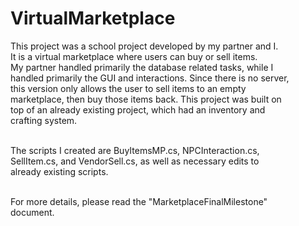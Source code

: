 # VirtualMarketplace

This project was a school project developed by my partner and I. <br>
It is a virtual marketplace where users can buy or sell items. <br>
My partner handled primarily the database related tasks, while I<br> 
handled primarily the GUI and interactions. Since there is no server,<br>
this version only allows the user to sell items to an empty <br>
marketplace, then buy those items back. This project was built on<br>
top of an already existing project, which had an inventory and<br>
crafting system.<br><br>

The scripts I created are BuyItemsMP.cs, NPCInteraction.cs,<br>
SellItem.cs, and VendorSell.cs, as well as necessary edits to<br>
already existing scripts.<br><br>

For more details, please read the "MarketplaceFinalMilestone"<br>
document.
